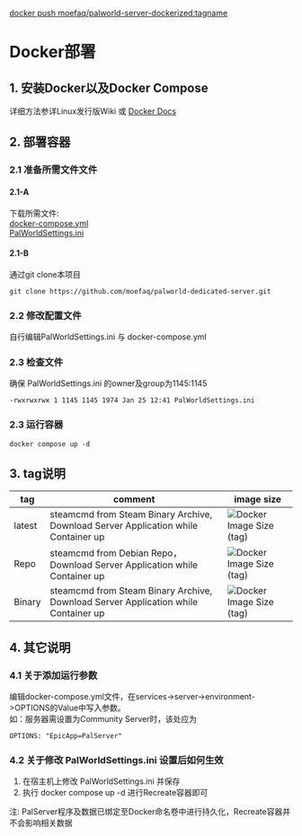 [docker push moefaq/palworld-server-dockerized:tagname](https://hub.docker.com/r/moefaq/palworld-server-dockerized)

# Docker部署
## 1. 安装Docker以及Docker Compose  
详细方法参详Linux发行版Wiki 或 [Docker Docs](https://docs.docker.com/manuals/)

## 2. 部署容器
### 2.1 准备所需文件文件
#### 2.1-A
下载所需文件:  
[docker-compose.yml](https://github.com/moefaq/palworld-dedicated-server/raw/master/docker-compose.yml)  
[PalWorldSettings.ini](https://github.com/moefaq/palworld-dedicated-server/raw/master/PalWorldSettings.ini)
#### 2.1-B
通过git clone本项目

    git clone https://github.com/moefaq/palworld-dedicated-server.git
### 2.2 修改配置文件
自行编辑PalWorldSettings.ini 与 docker-compose.yml
### 2.3 检查文件
确保 PalWorldSettings.ini 的owner及group为1145:1145  

    -rwxrwxrwx 1 1145 1145 1974 Jan 25 12:41 PalWorldSettings.ini
### 2.3 运行容器
    docker compose up -d

## 3. tag说明
| tag    | comment                                                                            | image size                                                                                                    |
| ------ | ---------------------------------------------------------------------------------- | ------------------------------------------------------------------------------------------------------------- |
| latest | steamcmd from Steam Binary Archive, Download Server Application while Container up | ![Docker Image Size (tag)](https://img.shields.io/docker/image-size/moefaq/palworld-server-dockerized/latest) |
| Repo   | steamcmd from Debian Repo，Download Server Application while Container up          | ![Docker Image Size (tag)](https://img.shields.io/docker/image-size/moefaq/palworld-server-dockerized/Repo)   |
| Binary | steamcmd from Steam Binary Archive, Download Server Application while Container up | ![Docker Image Size (tag)](https://img.shields.io/docker/image-size/moefaq/palworld-server-dockerized/Binary) |

## 4. 其它说明
### 4.1 关于添加运行参数
编辑docker-compose.yml文件，在services->server->environment->OPTIONS的Value中写入参数。  
如：服务器需设置为Community Server时，该处应为  

    OPTIONS: "EpicApp=PalServer"
### 4.2 关于修改 PalWorldSettings.ini 设置后如何生效
1. 在宿主机上修改 PalWorldSettings.ini 并保存
2. 执行 docker compose up -d 进行Recreate容器即可  

注: PalServer程序及数据已绑定至Docker命名卷中进行持久化，Recreate容器并不会影响相关数据